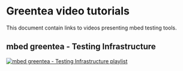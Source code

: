 # Greentea video tutorials

This document contain links to videos presenting mbed testing tools.

## mbed greentea - Testing Infrastructure

[![mbed greentea - Testing Infrastructure playlist](https://img.youtube.com/vi/PLiVCejcvpseshXQPDwD4WROT6dJo-zSbs/0.jpg)](https://www.youtube.com/playlist?list=PLiVCejcvpseshXQPDwD4WROT6dJo-zSbs)
